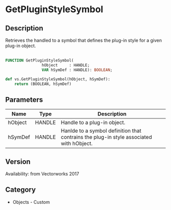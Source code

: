 # GetPluginStyleSymbol

## Description
Retrieves the handled to a symbol that defines the plug-in style for a given plug-in object.<BR>
<BR>

```pascal
FUNCTION GetPluginStyleSymbol(
				hObject     : HANDLE;
				VAR hSymDef : HANDLE): BOOLEAN;
```

```python
def vs.GetPluginStyleSymbol(hObject, hSymDef):
    return (BOOLEAN, hSymDef)
```

## Parameters
|Name|Type|Description|
|---|---|---|
|hObject|HANDLE|Handle to a plug-in object.|
|hSymDef|HANDLE|Hanlde to a symbol definition that contrains the plug-in style associated with hObject.|

## Version
Availability: from Vectorworks 2017

## Category
* Objects - Custom

